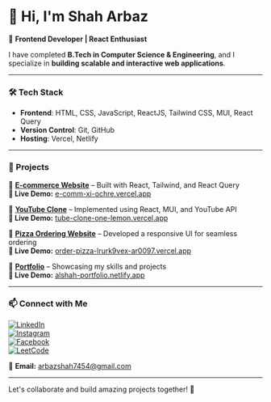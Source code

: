 # 👋 Hi, I'm Shah Arbaz  

🚀 **Frontend Developer | React Enthusiast**  

I have completed **B.Tech in Computer Science & Engineering**, and I specialize in **building scalable and interactive web applications**.  

---

### 🛠️ Tech Stack  
- **Frontend**: HTML, CSS, JavaScript, ReactJS, Tailwind CSS, MUI, React Query  
- **Version Control**: Git, GitHub  
- **Hosting**: Vercel, Netlify  

---

### 📌 Projects  

🔹 **[E-commerce Website](https://github.com/ar0097/E-comm)** – Built with React, Tailwind, and React Query  
**🔗 Live Demo:** [e-comm-xi-ochre.vercel.app](https://e-comm-xi-ochre.vercel.app/)  

🔹 **[YouTube Clone](https://github.com/ar0097/youtube_clone)** – Implemented using React, MUI, and YouTube API  
**🔗 Live Demo:** [tube-clone-one-lemon.vercel.app](https://tube-clone-one-lemon.vercel.app/)  

🔹 **[Pizza Ordering Website](https://github.com/ar0097/OrderPizza)** – Developed a responsive UI for seamless ordering  
**🔗 Live Demo:** [order-pizza-lrurk9vex-ar0097.vercel.app](https://order-pizza-lrurk9vex-ar0097.vercel.app/)  

🔹 **[Portfolio](https://github.com/ar0097/my-portfolio)** – Showcasing my skills and projects  
**🔗 Live Demo:** [alshah-portfolio.netlify.app](https://alshah-portfolio.netlify.app/)  

---

### 📫 Connect with Me  

[![LinkedIn](https://img.shields.io/badge/LinkedIn-blue?style=for-the-badge&logo=linkedin)](https://www.linkedin.com/in/arbaz-shah/)  
[![Instagram](https://img.shields.io/badge/Instagram-%23E4405F.svg?style=for-the-badge&logo=instagram&logoColor=white)](https://www.instagram.com/arbaz5195/)  
[![Facebook](https://img.shields.io/badge/Facebook-%231877F2.svg?style=for-the-badge&logo=facebook&logoColor=white)](https://www.facebook.com/share/18cYEV4g8f/)  
[![LeetCode](https://img.shields.io/badge/LeetCode-%23FFA116.svg?style=for-the-badge&logo=leetcode&logoColor=white)](https://leetcode.com/u/arbazshah7454/)  

📧 **Email:** [arbazshah7454@gmail.com](mailto:arbazshah7454@gmail.com)  

---

Let's collaborate and build amazing projects together! 🚀  
